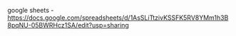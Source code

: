 google sheets - https://docs.google.com/spreadsheets/d/1AsSLiTtzivKSSFK5RV8YMm1h3B8pqNU-05BWRHcz1SA/edit?usp=sharing